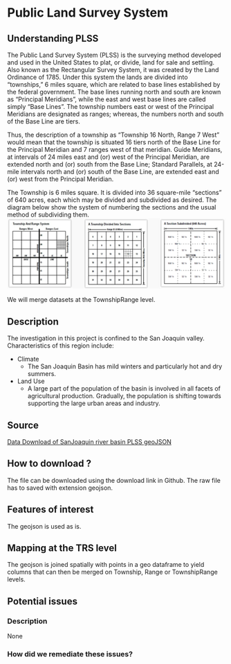 # Public Land Survey System

## Understanding PLSS
The Public Land Survey System (PLSS) is the surveying method developed and used in the United States to plat, or divide, land for sale and settling. 
Also known as the Rectangular Survey System, it was created by the Land Ordinance of 1785.
Under this system the lands are divided into “townships,” 6 miles square, which are related to base lines established by the federal government. The base lines running north and south are known as
 “Principal Meridians”, while the east and west base lines are called simply “Base Lines”. The township numbers east or west of the Principal Meridians are designated as ranges; whereas, the numbers north
 and south of the Base Line are tiers.

Thus, the description of a township as “Township 16 North, Range 7 West” would mean that the township is situated 16 tiers north of the Base Line for the Principal Meridian and 7 ranges west of that meridian.
Guide Meridians, at intervals of 24 miles east and (or) west of the Principal Meridian, are extended north and (or) south from the Base Line; Standard Parallels, at 24-mile intervals north and (or) south of 
the Base Line, are extended east and (or) west from the Principal Meridian.

The Township is 6 miles square. It is divided into 36 square-mile “sections” of 640 acres, each which may be divided and subdivided as desired. The diagram below show the system of numbering the sections and
the usual method of subdividing them.
![PLSS pictorial description](https://github.com/sjtalkar/milestone2_waterwells_deepnote/blob/master/doc/images/plss_info.png)

We will merge datasets at the TownshipRange level.

## Description
The investigation in this project is confined to the San Joaquin valley. Characteristics of this region include:

- Climate
    - The San Joaquin Basin has mild winters and particularly hot and dry summers.
- Land Use
    - A large part of the population of the basin is involved in all facets of agricultural production. Gradually, the population is shifting towards supporting the large urban areas and industry.


## Source
[Data Download of SanJoaquin river basin PLSS geoJSON](https://github.com/datadesk/groundwater-analysis/blob/main/data/plss_subbasin.geojson
)

## How to download ?
The file can be downloaded using the download link in Github. The raw file has to saved with extension geojson.

## Features of interest
The geojson is used as is.


## Mapping at the TRS level
The geojson is joined spatially with points in a geo dataframe to yield columns that can then be merged on Township, Range or TownshipRange levels.

## Potential issues
### Description
None
### How did we remediate these issues?



